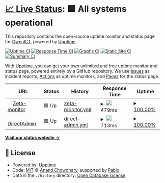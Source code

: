 # [📈 Live Status](https://status.owenict.nl): <!--live status--> **🟩 All systems operational**

This repository contains the open-source uptime monitor and status page for [OwenICT](https://status.owenict.nl), powered by [Upptime](https://github.com/upptime/upptime).

[![Uptime CI](https://github.com/OwenICT/uptime-monitor/workflows/Uptime%20CI/badge.svg)](https://github.com/OwenICT/uptime-monitor/actions?query=workflow%3A%22Uptime+CI%22)
[![Response Time CI](https://github.com/OwenICT/uptime-monitor/workflows/Response%20Time%20CI/badge.svg)](https://github.com/OwenICT/uptime-monitor/actions?query=workflow%3A%22Response+Time+CI%22)
[![Graphs CI](https://github.com/OwenICT/uptime-monitor/workflows/Graphs%20CI/badge.svg)](https://github.com/OwenICT/uptime-monitor/actions?query=workflow%3A%22Graphs+CI%22)
[![Static Site CI](https://github.com/OwenICT/uptime-monitor/workflows/Static%20Site%20CI/badge.svg)](https://github.com/OwenICT/uptime-monitor/actions?query=workflow%3A%22Static+Site+CI%22)
[![Summary CI](https://github.com/OwenICT/uptime-monitor/workflows/Summary%20CI/badge.svg)](https://github.com/OwenICT/uptime-monitor/actions?query=workflow%3A%22Summary+CI%22)

With [Upptime](https://upptime.js.org), you can get your own unlimited and free uptime monitor and status page, powered entirely by a GitHub repository. We use [Issues](https://github.com/OwenICT/uptime-monitor/issues) as incident reports, [Actions](https://github.com/OwenICT/uptime-monitor/actions) as uptime monitors, and [Pages](https://status.owenict.nl) for the status page.

<!--start: status pages-->
<!-- This summary is generated by Upptime (https://github.com/upptime/upptime) -->
<!-- Do not edit this manually, your changes will be overwritten -->
<!-- prettier-ignore -->
| URL | Status | History | Response Time | Uptime |
| --- | ------ | ------- | ------------- | ------ |
| <img alt="" src="https://icons.duckduckgo.com/ip3/zeta.owenict.nl.ico" height="13"> [Zeta-monitor](https://zeta.owenict.nl) | 🟩 Up | [zeta-monitor.yml](https://github.com/owenict-monitor/upptime/commits/HEAD/history/zeta-monitor.yml) | <details><summary><img alt="Response time graph" src="./graphs/zeta-monitor/response-time-week.png" height="20"> 479ms</summary><br><a href="https://OwenICT.github.io/uptime-monitor/history/zeta-monitor"><img alt="Response time 439" src="https://img.shields.io/endpoint?url=https%3A%2F%2Fraw.githubusercontent.com%2Fowenict-monitor%2Fupptime%2FHEAD%2Fapi%2Fzeta-monitor%2Fresponse-time.json"></a><br><a href="https://OwenICT.github.io/uptime-monitor/history/zeta-monitor"><img alt="24-hour response time 536" src="https://img.shields.io/endpoint?url=https%3A%2F%2Fraw.githubusercontent.com%2Fowenict-monitor%2Fupptime%2FHEAD%2Fapi%2Fzeta-monitor%2Fresponse-time-day.json"></a><br><a href="https://OwenICT.github.io/uptime-monitor/history/zeta-monitor"><img alt="7-day response time 479" src="https://img.shields.io/endpoint?url=https%3A%2F%2Fraw.githubusercontent.com%2Fowenict-monitor%2Fupptime%2FHEAD%2Fapi%2Fzeta-monitor%2Fresponse-time-week.json"></a><br><a href="https://OwenICT.github.io/uptime-monitor/history/zeta-monitor"><img alt="30-day response time 439" src="https://img.shields.io/endpoint?url=https%3A%2F%2Fraw.githubusercontent.com%2Fowenict-monitor%2Fupptime%2FHEAD%2Fapi%2Fzeta-monitor%2Fresponse-time-month.json"></a><br><a href="https://OwenICT.github.io/uptime-monitor/history/zeta-monitor"><img alt="1-year response time 439" src="https://img.shields.io/endpoint?url=https%3A%2F%2Fraw.githubusercontent.com%2Fowenict-monitor%2Fupptime%2FHEAD%2Fapi%2Fzeta-monitor%2Fresponse-time-year.json"></a></details> | <details><summary><a href="https://OwenICT.github.io/uptime-monitor/history/zeta-monitor">100.00%</a></summary><a href="https://OwenICT.github.io/uptime-monitor/history/zeta-monitor"><img alt="All-time uptime 100.00%" src="https://img.shields.io/endpoint?url=https%3A%2F%2Fraw.githubusercontent.com%2Fowenict-monitor%2Fupptime%2FHEAD%2Fapi%2Fzeta-monitor%2Fuptime.json"></a><br><a href="https://OwenICT.github.io/uptime-monitor/history/zeta-monitor"><img alt="24-hour uptime 100.00%" src="https://img.shields.io/endpoint?url=https%3A%2F%2Fraw.githubusercontent.com%2Fowenict-monitor%2Fupptime%2FHEAD%2Fapi%2Fzeta-monitor%2Fuptime-day.json"></a><br><a href="https://OwenICT.github.io/uptime-monitor/history/zeta-monitor"><img alt="7-day uptime 100.00%" src="https://img.shields.io/endpoint?url=https%3A%2F%2Fraw.githubusercontent.com%2Fowenict-monitor%2Fupptime%2FHEAD%2Fapi%2Fzeta-monitor%2Fuptime-week.json"></a><br><a href="https://OwenICT.github.io/uptime-monitor/history/zeta-monitor"><img alt="30-day uptime 100.00%" src="https://img.shields.io/endpoint?url=https%3A%2F%2Fraw.githubusercontent.com%2Fowenict-monitor%2Fupptime%2FHEAD%2Fapi%2Fzeta-monitor%2Fuptime-month.json"></a><br><a href="https://OwenICT.github.io/uptime-monitor/history/zeta-monitor"><img alt="1-year uptime 100.00%" src="https://img.shields.io/endpoint?url=https%3A%2F%2Fraw.githubusercontent.com%2Fowenict-monitor%2Fupptime%2FHEAD%2Fapi%2Fzeta-monitor%2Fuptime-year.json"></a></details>
| <img alt="" src="https://icons.duckduckgo.com/ip3/wing-of-hoatzin.vertexzone.nl.ico" height="13"> [DirectAdmin](https://wing-of-hoatzin.vertexzone.nl:2222) | 🟩 Up | [direct-admin.yml](https://github.com/owenict-monitor/upptime/commits/HEAD/history/direct-admin.yml) | <details><summary><img alt="Response time graph" src="./graphs/direct-admin/response-time-week.png" height="20"> 713ms</summary><br><a href="https://OwenICT.github.io/uptime-monitor/history/direct-admin"><img alt="Response time 607" src="https://img.shields.io/endpoint?url=https%3A%2F%2Fraw.githubusercontent.com%2Fowenict-monitor%2Fupptime%2FHEAD%2Fapi%2Fdirect-admin%2Fresponse-time.json"></a><br><a href="https://OwenICT.github.io/uptime-monitor/history/direct-admin"><img alt="24-hour response time 425" src="https://img.shields.io/endpoint?url=https%3A%2F%2Fraw.githubusercontent.com%2Fowenict-monitor%2Fupptime%2FHEAD%2Fapi%2Fdirect-admin%2Fresponse-time-day.json"></a><br><a href="https://OwenICT.github.io/uptime-monitor/history/direct-admin"><img alt="7-day response time 713" src="https://img.shields.io/endpoint?url=https%3A%2F%2Fraw.githubusercontent.com%2Fowenict-monitor%2Fupptime%2FHEAD%2Fapi%2Fdirect-admin%2Fresponse-time-week.json"></a><br><a href="https://OwenICT.github.io/uptime-monitor/history/direct-admin"><img alt="30-day response time 607" src="https://img.shields.io/endpoint?url=https%3A%2F%2Fraw.githubusercontent.com%2Fowenict-monitor%2Fupptime%2FHEAD%2Fapi%2Fdirect-admin%2Fresponse-time-month.json"></a><br><a href="https://OwenICT.github.io/uptime-monitor/history/direct-admin"><img alt="1-year response time 607" src="https://img.shields.io/endpoint?url=https%3A%2F%2Fraw.githubusercontent.com%2Fowenict-monitor%2Fupptime%2FHEAD%2Fapi%2Fdirect-admin%2Fresponse-time-year.json"></a></details> | <details><summary><a href="https://OwenICT.github.io/uptime-monitor/history/direct-admin">100.00%</a></summary><a href="https://OwenICT.github.io/uptime-monitor/history/direct-admin"><img alt="All-time uptime 100.00%" src="https://img.shields.io/endpoint?url=https%3A%2F%2Fraw.githubusercontent.com%2Fowenict-monitor%2Fupptime%2FHEAD%2Fapi%2Fdirect-admin%2Fuptime.json"></a><br><a href="https://OwenICT.github.io/uptime-monitor/history/direct-admin"><img alt="24-hour uptime 100.00%" src="https://img.shields.io/endpoint?url=https%3A%2F%2Fraw.githubusercontent.com%2Fowenict-monitor%2Fupptime%2FHEAD%2Fapi%2Fdirect-admin%2Fuptime-day.json"></a><br><a href="https://OwenICT.github.io/uptime-monitor/history/direct-admin"><img alt="7-day uptime 100.00%" src="https://img.shields.io/endpoint?url=https%3A%2F%2Fraw.githubusercontent.com%2Fowenict-monitor%2Fupptime%2FHEAD%2Fapi%2Fdirect-admin%2Fuptime-week.json"></a><br><a href="https://OwenICT.github.io/uptime-monitor/history/direct-admin"><img alt="30-day uptime 100.00%" src="https://img.shields.io/endpoint?url=https%3A%2F%2Fraw.githubusercontent.com%2Fowenict-monitor%2Fupptime%2FHEAD%2Fapi%2Fdirect-admin%2Fuptime-month.json"></a><br><a href="https://OwenICT.github.io/uptime-monitor/history/direct-admin"><img alt="1-year uptime 100.00%" src="https://img.shields.io/endpoint?url=https%3A%2F%2Fraw.githubusercontent.com%2Fowenict-monitor%2Fupptime%2FHEAD%2Fapi%2Fdirect-admin%2Fuptime-year.json"></a></details>

<!--end: status pages-->

[**Visit our status website →**](https://status.owenict.nl)

## 📄 License

- Powered by: [Upptime](https://github.com/upptime/upptime)
- Code: [MIT](./LICENSE) © [Anand Chowdhary](https://anandchowdhary.com), supported by [Pabio](https://pabio.com)
- Data in the `./history` directory: [Open Database License](https://opendatacommons.org/licenses/odbl/1-0/)
